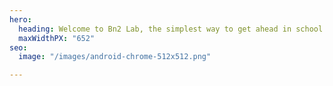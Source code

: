 ```yaml
---
hero:
  heading: Welcome to Bn2 Lab, the simplest way to get ahead in school.
  maxWidthPX: "652"
seo:
  image: "/images/android-chrome-512x512.png"

---
```

